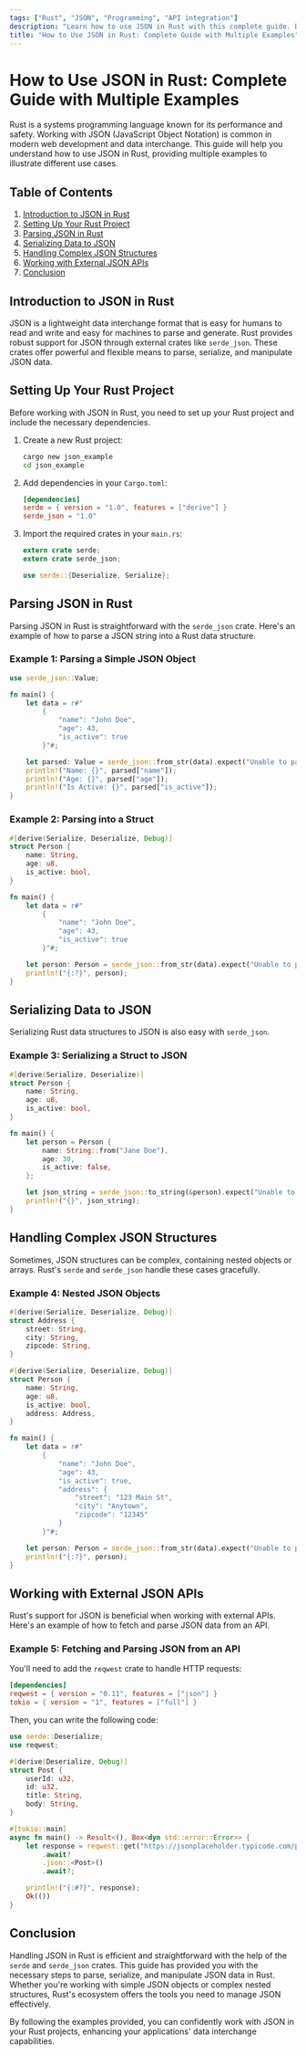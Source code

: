 ```yaml
---
tags: ["Rust", "JSON", "Programming", "API integration"]
description: "Learn how to use JSON in Rust with this complete guide. Discover multiple examples demonstrating how to parse, serialize, and manipulate JSON data efficiently."
title: "How to Use JSON in Rust: Complete Guide with Multiple Examples"
---
```


# How to Use JSON in Rust: Complete Guide with Multiple Examples

Rust is a systems programming language known for its performance and safety. Working with JSON (JavaScript Object Notation) is common in modern web development and data interchange. This guide will help you understand how to use JSON in Rust, providing multiple examples to illustrate different use cases.

## Table of Contents
1. [Introduction to JSON in Rust](#introduction-to-json-in-rust)
2. [Setting Up Your Rust Project](#setting-up-your-rust-project)
3. [Parsing JSON in Rust](#parsing-json-in-rust)
4. [Serializing Data to JSON](#serializing-data-to-json)
5. [Handling Complex JSON Structures](#handling-complex-json-structures)
6. [Working with External JSON APIs](#working-with-external-json-apis)
7. [Conclusion](#conclusion)

## Introduction to JSON in Rust

JSON is a lightweight data interchange format that is easy for humans to read and write and easy for machines to parse and generate. Rust provides robust support for JSON through external crates like `serde_json`. These crates offer powerful and flexible means to parse, serialize, and manipulate JSON data.

## Setting Up Your Rust Project

Before working with JSON in Rust, you need to set up your Rust project and include the necessary dependencies.

1. Create a new Rust project:
    ```bash
    cargo new json_example
    cd json_example
    ```

2. Add dependencies in your `Cargo.toml`:
    ```toml
    [dependencies]
    serde = { version = "1.0", features = ["derive"] }
    serde_json = "1.0"
    ```

3. Import the required crates in your `main.rs`:
    ```rust
    extern crate serde;
    extern crate serde_json;

    use serde::{Deserialize, Serialize};
    ```

## Parsing JSON in Rust

Parsing JSON in Rust is straightforward with the `serde_json` crate. Here's an example of how to parse a JSON string into a Rust data structure.

### Example 1: Parsing a Simple JSON Object

```rust
use serde_json::Value;

fn main() {
    let data = r#"
        {
            "name": "John Doe",
            "age": 43,
            "is_active": true
        }"#;

    let parsed: Value = serde_json::from_str(data).expect("Unable to parse JSON");
    println!("Name: {}", parsed["name"]);
    println!("Age: {}", parsed["age"]);
    println!("Is Active: {}", parsed["is_active"]);
}
```

### Example 2: Parsing into a Struct

```rust
#[derive(Serialize, Deserialize, Debug)]
struct Person {
    name: String,
    age: u8,
    is_active: bool,
}

fn main() {
    let data = r#"
        {
            "name": "John Doe",
            "age": 43,
            "is_active": true
        }"#;

    let person: Person = serde_json::from_str(data).expect("Unable to parse JSON");
    println!("{:?}", person);
}
```

## Serializing Data to JSON

Serializing Rust data structures to JSON is also easy with `serde_json`.

### Example 3: Serializing a Struct to JSON

```rust
#[derive(Serialize, Deserialize)]
struct Person {
    name: String,
    age: u8,
    is_active: bool,
}

fn main() {
    let person = Person {
        name: String::from("Jane Doe"),
        age: 30,
        is_active: false,
    };

    let json_string = serde_json::to_string(&person).expect("Unable to serialize");
    println!("{}", json_string);
}
```

## Handling Complex JSON Structures

Sometimes, JSON structures can be complex, containing nested objects or arrays. Rust's `serde` and `serde_json` handle these cases gracefully.

### Example 4: Nested JSON Objects

```rust
#[derive(Serialize, Deserialize, Debug)]
struct Address {
    street: String,
    city: String,
    zipcode: String,
}

#[derive(Serialize, Deserialize, Debug)]
struct Person {
    name: String,
    age: u8,
    is_active: bool,
    address: Address,
}

fn main() {
    let data = r#"
        {
            "name": "John Doe",
            "age": 43,
            "is_active": true,
            "address": {
                "street": "123 Main St",
                "city": "Anytown",
                "zipcode": "12345"
            }
        }"#;

    let person: Person = serde_json::from_str(data).expect("Unable to parse JSON");
    println!("{:?}", person);
}
```

## Working with External JSON APIs

Rust's support for JSON is beneficial when working with external APIs. Here's an example of how to fetch and parse JSON data from an API.

### Example 5: Fetching and Parsing JSON from an API

You'll need to add the `reqwest` crate to handle HTTP requests:

```toml
[dependencies]
reqwest = { version = "0.11", features = ["json"] }
tokio = { version = "1", features = ["full"] }
```

Then, you can write the following code:

```rust
use serde::Deserialize;
use reqwest;

#[derive(Deserialize, Debug)]
struct Post {
    userId: u32,
    id: u32,
    title: String,
    body: String,
}

#[tokio::main]
async fn main() -> Result<(), Box<dyn std::error::Error>> {
    let response = reqwest::get("https://jsonplaceholder.typicode.com/posts/1")
        .await?
        .json::<Post>()
        .await?;

    println!("{:#?}", response);
    Ok(())
}
```

## Conclusion

Handling JSON in Rust is efficient and straightforward with the help of the `serde` and `serde_json` crates. This guide has provided you with the necessary steps to parse, serialize, and manipulate JSON data in Rust. Whether you're working with simple JSON objects or complex nested structures, Rust's ecosystem offers the tools you need to manage JSON effectively.

By following the examples provided, you can confidently work with JSON in your Rust projects, enhancing your applications' data interchange capabilities.
